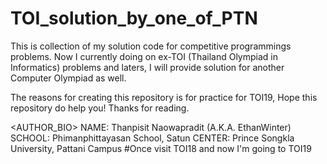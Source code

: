 # TOI_solution_by_one_of_PTN
This is collection of my solution code for competitive programmings problems.
Now I currently doing on ex-TOI (Thailand Olympiad in Informatics) problems
and laters, I will provide solution for another Computer Olympiad as well.

The reasons for creating this repository is for practice for TOI19,
Hope this repository do help you! Thanks for reading.

<AUTHOR_BIO>
NAME: Thanpisit Naowapradit (A.K.A. EthanWinter)
SCHOOL: Phimanphittayasan School, Satun
CENTER: Prince Songkla University, Pattani Campus
#Once visit TOI18 and now I'm going to TOI19
